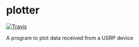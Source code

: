 # plotter

[![Travis](https://travis-ci.org/amgdark/Figuras.svg)](https://travis-ci.org/amgdark/Figuras.svg)

A program to plot data received from a USRP device
